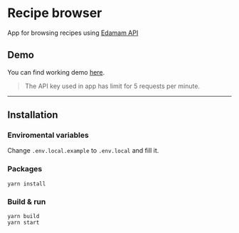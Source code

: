 # Recipe browser

App for browsing recipes using [Edamam API](https://developer.edamam.com/edamam-recipe-api)

## Demo

You can find working demo [here](https://recipe-browser.vercel.app/).

> The API key used in app has limit for 5 requests per minute.

---

## Installation

### Enviromental variables

Change `.env.local.example` to `.env.local` and fill it.

### Packages

    yarn install

### Build & run

    yarn build   
    yarn start
